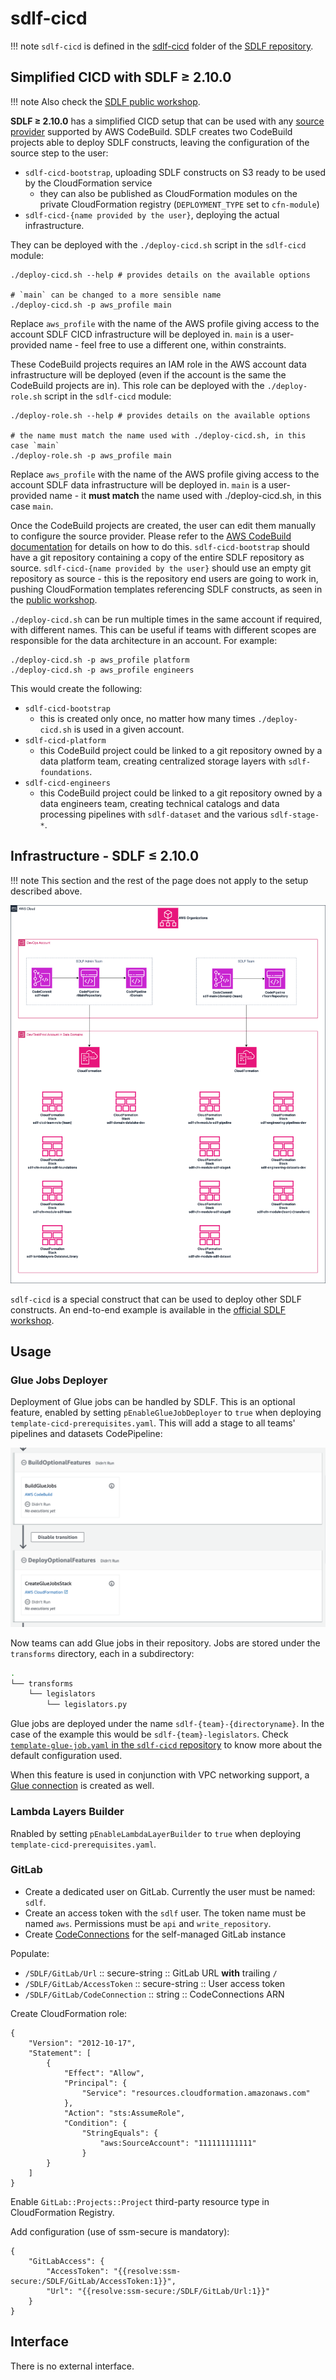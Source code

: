 # sdlf-cicd

!!! note
    `sdlf-cicd` is defined in the [sdlf-cicd](https://github.com/awslabs/aws-serverless-data-lake-framework/tree/main/sdlf-cicd) folder of the [SDLF repository](https://github.com/awslabs/aws-serverless-data-lake-framework).

## Simplified CICD with SDLF ≥ 2.10.0

!!! note
    Also check the [SDLF public workshop](https://catalog.us-east-1.prod.workshops.aws/workshops/501cb14c-91b3-455c-a2a9-d0a21ce68114/en-US/10-demo).

**SDLF ≥ 2.10.0** has a simplified CICD setup that can be used with any [source provider](https://docs.aws.amazon.com/codebuild/latest/userguide/access-tokens.html) supported by AWS CodeBuild. SDLF creates two CodeBuild projects able to deploy SDLF constructs, leaving the configuration of the source step to the user:

* `sdlf-cicd-bootstrap`, uploading SDLF constructs on S3 ready to be used by the CloudFormation service
  * they can also be published as CloudFormation modules on the private CloudFormation registry (`DEPLOYMENT_TYPE` set to `cfn-module`)
* `sdlf-cicd-{name provided by the user}`, deploying the actual infrastructure.

They can be deployed with the `./deploy-cicd.sh` script in the `sdlf-cicd` module:

```
./deploy-cicd.sh --help # provides details on the available options

# `main` can be changed to a more sensible name
./deploy-cicd.sh -p aws_profile main
```

Replace `aws_profile` with the name of the AWS profile giving access to the account SDLF CICD infrastructure will be deployed in. `main` is a user-provided name - feel free to use a different one, within constraints.

These CodeBuild projects requires an IAM role in the AWS account data infrastructure will be deployed (even if the account is the same the CodeBuild projects are in). This role can be deployed with the `./deploy-role.sh` script in the `sdlf-cicd` module:

```
./deploy-role.sh --help # provides details on the available options

# the name must match the name used with ./deploy-cicd.sh, in this case `main`
./deploy-role.sh -p aws_profile main
```

Replace `aws_profile` with the name of the AWS profile giving access to the account SDLF data infrastructure will be deployed in. `main` is a user-provided name - it **must match** the name used with ./deploy-cicd.sh, in this case `main`.

Once the CodeBuild projects are created, the user can edit them manually to configure the source provider. Please refer to the [AWS CodeBuild documentation](https://docs.aws.amazon.com/codebuild/latest/userguide/access-tokens.html) for details on how to do this. `sdlf-cicd-bootstrap` should have a git repository containing a copy of the entire SDLF repository as source. `sdlf-cicd-{name provided by the user}` should use an empty git repository as source - this is the repository end users are going to work in, pushing CloudFormation templates referencing SDLF constructs, as seen in the [public workshop](https://catalog.us-east-1.prod.workshops.aws/workshops/501cb14c-91b3-455c-a2a9-d0a21ce68114/en-US/10-demo/200-foundations).


`./deploy-cicd.sh` can be run multiple times in the same account if required, with different names. This can be useful if teams with different scopes are responsible for the data architecture in an account. For example:

```
./deploy-cicd.sh -p aws_profile platform
./deploy-cicd.sh -p aws_profile engineers
```

This would create the following:

* `sdlf-cicd-bootstrap`
  * this is created only once, no matter how many times `./deploy-cicd.sh` is used in a given account.
* `sdlf-cicd-platform`
  * this CodeBuild project could be linked to a git repository owned by a data platform team, creating centralized storage layers with `sdlf-foundations`.
* `sdlf-cicd-engineers`
  * this CodeBuild project could be linked to a git repository owned by a data engineers team, creating technical catalogs and data processing pipelines with `sdlf-dataset` and the various `sdlf-stage-*`.


## Infrastructure - SDLF ≤ 2.10.0

!!! note
    This section and the rest of the page does not apply to the setup described above.

![SDLF CICD](../_static/sdlf-cicd.png)

`sdlf-cicd` is a special construct that can be used to deploy other SDLF constructs. An end-to-end example is available in the [official SDLF workshop](https://sdlf.workshop.aws/).

## Usage

### Glue Jobs Deployer

Deployment of Glue jobs can be handled by SDLF. This is an optional feature, enabled by setting `pEnableGlueJobDeployer` to `true` when deploying `template-cicd-prerequisites.yaml`. This will add a stage to all teams' pipelines and datasets CodePipeline:

![Glue Jobs Deployer Stage](../_static/sdlf-cicd-gluejobsdeployer.png)

Now teams can add Glue jobs in their repository. Jobs are stored under the `transforms` directory, each in a subdirectory:
```bash
.
└── transforms
    └── legislators
        └── legislators.py
```

Glue jobs are deployed under the name `sdlf-{team}-{directoryname}`. In the case of the example this would be `sdlf-{team}-legislators`. Check [`template-glue-job.yaml` in the `sdlf-cicd` repository](https://github.com/awslabs/aws-serverless-data-lake-framework/blob/2.0.0/sdlf-cicd/template-glue-job.yaml) to know more about the default configuration used.

When this feature is used in conjunction with VPC networking support, a [Glue connection](https://docs.aws.amazon.com/glue/latest/dg/glue-connections.html) is created as well.

### Lambda Layers Builder

Rnabled by setting `pEnableLambdaLayerBuilder` to `true` when deploying `template-cicd-prerequisites.yaml`.

### GitLab

- Create a dedicated user on GitLab. Currently the user must be named: `sdlf`.
- Create an access token with the `sdlf` user. The token name must be named `aws`. Permissions must be `api` and `write_repository`.
- Create [CodeConnections](https://docs.aws.amazon.com/codepipeline/latest/userguide/connections-gitlab-managed.html) for the self-managed GitLab instance

Populate:

- `/SDLF/GitLab/Url` :: secure-string :: GitLab URL **with** trailing `/`
- `/SDLF/GitLab/AccessToken` :: secure-string :: User access token
- `/SDLF/GitLab/CodeConnection` :: string :: CodeConnections ARN

Create CloudFormation role:

```
{
    "Version": "2012-10-17",
    "Statement": [
        {
            "Effect": "Allow",
            "Principal": {
                "Service": "resources.cloudformation.amazonaws.com"
            },
            "Action": "sts:AssumeRole",
			"Condition": {
				"StringEquals": {
					"aws:SourceAccount": "111111111111"
				}
        }
    ]
}
```

Enable `GitLab::Projects::Project` third-party resource type in CloudFormation Registry.

Add configuration (use of ssm-secure is mandatory):

```
{
    "GitLabAccess": {
        "AccessToken": "{{resolve:ssm-secure:/SDLF/GitLab/AccessToken:1}}",
        "Url": "{{resolve:ssm-secure:/SDLF/GitLab/Url:1}}"
    }
}
```

## Interface

There is no external interface.
